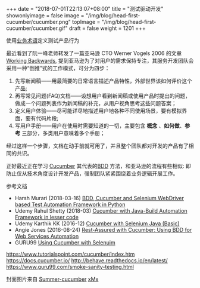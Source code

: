 +++
date = "2018-07-01T22:13:07+08:00"
title = "测试驱动开发"
showonlyimage = false
image = "/img/blog/head-first-cucumber/cucumber.png"
topImage =  "/img/blog/head-first-cucumber/cucumber.gif"
draft = false
weight = 1201
+++

使用[业务术语](https://en.wikipedia.org/wiki/Domain-specific_language)定义测试产品行为
<!--more-->

最近看到了阮一峰老师转发了一篇亚马逊 CTO Werner Vogels 2006 的文章 [Working Backwards](https://www.allthingsdistributed.com/2006/11/working_backwards.html), 提到亚马逊为了对用户的需求保持专注，其服务开发团队会采用一种“倒推”式的工作模式，可分为四步：

1. 先写新闻稿——用最简要的日常语言描述产品特性，外部世界该如何评价这个产品;
2. 再写常见问题(FAQ)文档——设想用户看到新闻稿或使用产品时提出的问题，做成一个问题列表作为新闻稿的补充，从用户视角思考这些问题答案；
3. 定义用户体验——尽可能详尽地描述用户地各种不同使用场景，要有模拟界面，要有代码片段;
4. 写用户手册——用户在使用时需要知道的一切，主要包含 **概念** 、**如何做**、**参考** 三部分，多类用户意味着多个手册；

经过这样一个步骤，文档在动手前就可用了，并且整个团队都对开发的产品有了相同的共识。

正好最近正在学习 [Cucumber](https://en.wikipedia.org/wiki/Cucumber_(software)) 其代表的[BDD](https://en.wikipedia.org/wiki/Behavior-driven_development) 方法，和亚马逊的流程有些相似: 即防止仅从技术角度设计开发产品，强制团队紧紧围绕着业务逻辑开展工作。


参考文档

- Harsh Murari (2018-03-16) [BDD, Cucumber and Selenium WebDriver based Test Automation Framework in Python](https://medium.com/@hmurari/bdd-cucumber-and-selenium-webdriver-based-test-automation-framework-in-python-ae092a7581d3)
- Udemy Rahul Shetty (2018-03) [Cucumber with Java-Build Automation Framework in lesser code](https://www.udemy.com/share/100h30/)
- Udemy Karthik KK (2016-12) [Cucumber with Selenium Java (Basic)](https://www.udemy.com/share/1001OE/)
- Angie Jones (2016-08-24) [Rest-Assured with Cucumber: Using BDD for Web Services Automation](http://angiejones.tech/rest-assured-with-cucumber-using-bdd-for-web-services-automation/)
- GURU99 [Using Cucumber with Selenuim](https://www.guru99.com/using-cucumber-selenium.html)

https://www.tutorialspoint.com/cucumber/index.htm
https://docs.cucumber.io/
http://behave.readthedocs.io/en/latest/
https://www.guru99.com/smoke-sanity-testing.html

封面图片来自 [Summer-cucumber](https://dribbble.com/shots/2222787-Summer-cucumber) <a href="https://dribbble.com/xmushroomx"><i class="fa fa-dribbble" aria-hidden="true"></i> xMx</a>